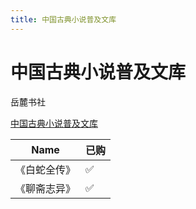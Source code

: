 ```yaml
---
title: 中国古典小说普及文库
---
```


# 中国古典小说普及文库

岳麓书社

[中国古典小说普及文库](assets/中国古典小说普及文库%201b762794386c418f8dee9afc9b6247f8.csv)

| Name         | 已购 |
| ------------ | ---- |
| 《白蛇全传》 | ✅    |
| 《聊斋志异》 | ✅    |